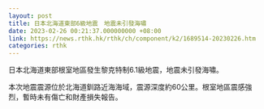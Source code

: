 ```yaml
---
layout: post
title: 日本北海道東部6級地震　地震未引發海嘯
date: 2023-02-26 00:21:37.000000000 +08:00
link: https://news.rthk.hk/rthk/ch/component/k2/1689514-20230226.htm
categories: rthk
---
```


日本北海道東部根室地區發生黎克特制6.1級地震，地震未引發海嘯。 

本次地震震源位於北海道釧路近海海域，震源深度約60公里。根室地區震感強烈，暫時未有傷亡和財產損失報告。
